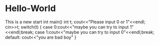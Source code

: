 # Hello-World
This is a new start
int main()
int t;
cout<<"Please input 0 or 1"<<endl;
cin>>t;
switch(t)
{
 case 0:cout<<"maybe you can try to input 1"<<endl;break;
 case 1:cout<<"maybe you can try to input 0"<<endl;break;
 default:
  cout<<"you are bad boy"
}
